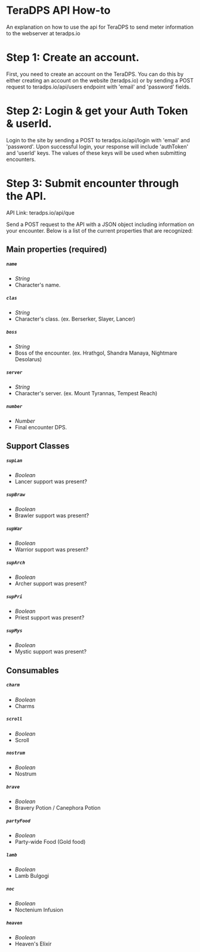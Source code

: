 # TeraDPS API How-to
An explanation on how to use the api for TeraDPS to send meter information to the webserver at teradps.io

# Step 1: Create an account.
First, you need to create an account on the TeraDPS. You can do this by either creating an account on the website (teradps.io) or by sending a POST request to teradps.io/api/users endpoint with 'email' and 'password' fields.

# Step 2: Login & get your Auth Token & userId.
Login to the site by sending a POST to teradps.io/api/login with 'email' and 'password'. Upon successful login, your response will include 'authToken' and 'userId' keys. The values of these keys will be used when submitting encounters.

# Step 3: Submit encounter through the API.
API Link: teradps.io/api/que

Send a POST request to the API with a JSON object including information on your encounter. Below is a list of the current properties that are recognized:

## Main properties (required)

##### `name`
- _String_
- Character's name.

##### `clas`
- _String_
- Character's class. (ex. Berserker, Slayer, Lancer)

##### `boss`
- _String_
- Boss of the encounter. (ex. Hrathgol, Shandra Manaya, Nightmare Desolarus)

##### `server`
- _String_
- Character's server. (ex. Mount Tyrannas, Tempest Reach)

##### `number`
- _Number_
- Final encounter DPS.

## Support Classes

##### `supLan`
- _Boolean_
- Lancer support was present?

##### `supBraw`
- _Boolean_
- Brawler support was present?

##### `supWar`
- _Boolean_
- Warrior support was present?

##### `supArch`
- _Boolean_
- Archer support was present?

##### `supPri`
- _Boolean_
- Priest support was present?

##### `supMys`
- _Boolean_
- Mystic support was present?

## Consumables

##### `charm`
- _Boolean_
- Charms

##### `scroll`
- _Boolean_
- Scroll

##### `nostrum`
- _Boolean_
- Nostrum

##### `brave`
- _Boolean_
- Bravery Potion / Canephora Potion

##### `partyFood`
- _Boolean_
- Party-wide Food (Gold food)

##### `lamb`
- _Boolean_
- Lamb Bulgogi

##### `noc`
- _Boolean_
- Noctenium Infusion

##### `heaven`
- _Boolean_
- Heaven's Elixir
